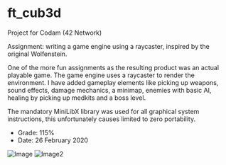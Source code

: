 # ft_cub3d

Project for Codam (42 Network)

Assignment: writing a game engine using a raycaster, inspired by the original Wolfenstein.

One of the more fun assignments as the resulting product was an actual playable game.
The game engine uses a raycaster to render the environment.
I have added gameplay elements like picking up weapons, sound effects, damage mechanics, a minimap, enemies with basic AI, healing by picking up medkits and a boss level.

The mandatory MiniLibX library was used for all graphical system instructions, this unfortunately causes limited to zero portability.

- Grade: 115%
- Date: 26 February 2020

![Image](https://i.ibb.co/N9bskLS/Screen-Shot-2020-09-03-at-8-29-38-PM.png)
![Image2](https://i.ibb.co/yfGzq6y/Screen-Shot-2020-09-03-at-8-35-44-PM.png)
